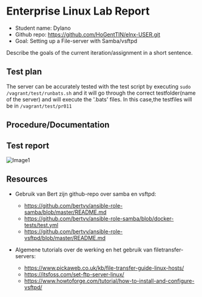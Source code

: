 # Enterprise Linux Lab Report

- Student name: Dylano
- Github repo: <https://github.com/HoGentTIN/elnx-USER.git>
- Goal: Setting up a File-server with Samba/vsftpd

Describe the goals of the current iteration/assignment in a short sentence.

## Test plan

The server can be accurately tested with the test script by executing `sudo /vagrant/test/runbats.sh` and it will go through the correct testfolder(name of the server) and will execute the '.bats' files.
In this case,the testfiles will be in `/vagrant/test/pr011`

## Procedure/Documentation

## Test report

![Image1](https://github.com/HoGentTIN/elnx-1920-sme-Dyvex/blob/master/report/Images/pr011/runbats_pr011.png)

## Resources
  * Gebruik van Bert zijn github-repo over samba en vsftpd:
    - https://github.com/bertvv/ansible-role-samba/blob/master/README.md
    - https://github.com/bertvv/ansible-role-samba/blob/docker-tests/test.yml
    - https://github.com/bertvv/ansible-role-vsftpd/blob/master/README.md

  * Algemene tutorials over de werking en het gebruik van filetransfer-servers:
    - https://www.pickaweb.co.uk/kb/file-transfer-guide-linux-hosts/
    - https://itsfoss.com/set-ftp-server-linux/
    - https://www.howtoforge.com/tutorial/how-to-install-and-configure-vsftpd/
